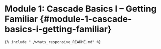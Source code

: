 # Module 1: Cascade Basics I – Getting Familiar {#module-1-cascade-basics-i-getting-familiar}

```
{% include "./whats_responsive_README.md" %}
```





